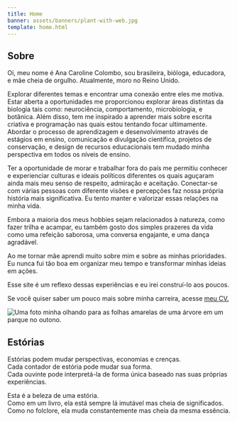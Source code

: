 ```yaml
---
title: Home
banner: assets/banners/plant-with-web.jpg
template: home.html
---
```


<h2 id="about">Sobre</h2>

<div class="flex-container">
<div id="about-text">

Oi, meu nome é Ana Caroline Colombo, sou brasileira, bióloga, educadora, e mãe cheia de orgulho. Atualmente, moro no Reino Unido.

Explorar diferentes temas e encontrar uma conexão entre eles me motiva. Estar aberta a oportunidades me proporcionou explorar áreas distintas da biologia tais como: neurociência, comportamento, microbiologia, e botânica. Além disso, tem me inspirado a aprender mais sobre escrita criativa e programação nas quais estou tentando focar ultimamente. Abordar o processo de aprendizagem e desenvolvimento através de estágios em ensino, comunicação e divulgação científica, projetos de conservação, e design de recursos educacionais tem mudado minha perspectiva em todos os níveis de ensino.

Ter a oportunidade de morar e trabalhar fora do país me permitiu conhecer e experienciar culturas e ideais políticos diferentes os quais aguçaram ainda mais meu senso de respeito, admiração e aceitação. Conectar-se com várias pessoas com diferente visões e percepções faz nossa própria história mais significativa. Eu tento manter e valorizar essas relações na minha vida.

Embora a maioria dos meus hobbies sejam relacionados à natureza, como fazer trilha e acampar, eu também gosto dos simples prazeres da vida como uma refeição saborosa, uma conversa engajante, e uma dança agradável.

Ao me tornar mãe aprendi muito sobre mim e sobre as minhas prioridades. Eu nunca fui tão boa em organizar meu tempo e transformar minhas ideias em ações.

Esse site é um reflexo dessas experiências e eu irei construí-lo aos poucos.

Se você quiser saber um pouco mais sobre minha carreira, acesse <a href="https://www.acarolcolombo.com/cv/accolombo-cv-portuguese.pdf" target="_blank" type="application/pdf" rel="external noopener noreferrer">meu CV.</a>

</div>
<div id="about-image">
<img title="Uma foto minha olhando para as folhas amarelas de uma árvore em um parque no outono." src="/assets/about-image-b&w-yellow.png">
</div>
</div>

<h2 id="stories">Estórias</h2>

Estórias podem mudar perspectivas, economias e crenças.
<br>
Cada contador de estória pode mudar sua forma.
<br>
Cada ouvinte pode interpretá-la de forma única baseado nas suas próprias experiências.

Esta é a beleza de uma estória.
<br>
Como em um livro, ela está sempre lá imutável mas cheia de significados.
<br>
Como no folclore, ela muda constantemente mas cheia da mesma essência.
